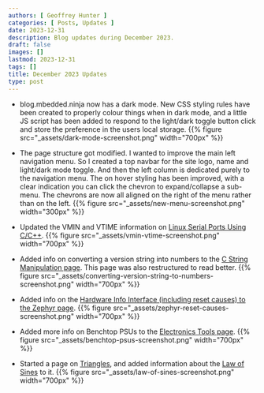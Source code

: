 ```yaml
---
authors: [ Geoffrey Hunter ]
categories: [ Posts, Updates ]
date: 2023-12-31
description: Blog updates during December 2023.
draft: false
images: []
lastmod: 2023-12-31
tags: []
title: December 2023 Updates
type: post
---
```


* blog.mbedded.ninja now has a dark mode. New CSS styling rules have been created to properly colour things when in dark mode, and a little JS script has been added to respond to the light/dark toggle button click and store the preference in the users local storage.
    {{% figure src="_assets/dark-mode-screenshot.png" width="700px" %}}

* The page structure got modified. I wanted to improve the main left navigation menu. So I created a top navbar for the site logo, name and light/dark mode toggle. And then the left column is dedicated purely to the navigation menu. The on hover styling has been improved, with a clear indication you can click the chevron to expand/collapse a sub-menu. The chevrons are now all aligned on the right of the menu rather than on the left.
    {{% figure src="_assets/new-menu-screenshot.png" width="300px" %}}

* Updated the VMIN and VTIME information on [Linux Serial Ports Using C/C++](/programming/operating-systems/linux/linux-serial-ports-using-c-cpp/).
    {{% figure src="_assets/vmin-vtime-screenshot.png" width="700px" %}}

* Added info on converting a version string into numbers to the [C String Manipulation page](/programming/languages/c/string-manipulation/#converting-a-version-string-to-numbers). This page was also restructured to read better.
    {{% figure src="_assets/converting-version-string-to-numbers-screenshot.png" width="700px" %}}

* Added info on the [Hardware Info Interface (including reset causes) to the Zephyr page](/programming/operating-systems/zephyr-project/#hardware-info).
    {{% figure src="_assets/zephyr-reset-causes-screenshot.png" width="700px" %}}

* Added more info on Benchtop PSUs to the [Electronics Tools page](/electronics/tools/).
    {{% figure src="_assets/benchtop-psus-screenshot.png" width="700px" %}}

* Started a page on [Triangles](/mathematics/geometry/triangles/), and added information about the [Law of Sines](/mathematics/geometry/triangles/#law-of-sines) to it.
    {{% figure src="_assets/law-of-sines-screenshot.png" width="700px" %}}

